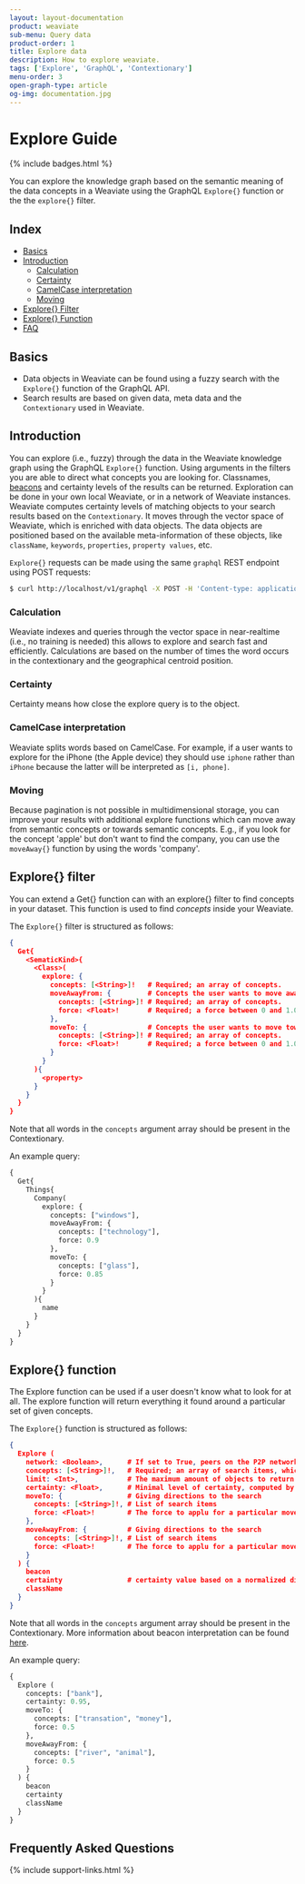 ```yaml
---
layout: layout-documentation
product: weaviate
sub-menu: Query data
product-order: 1
title: Explore data
description: How to explore weaviate.
tags: ['Explore', 'GraphQL', 'Contextionary']
menu-order: 3
open-graph-type: article
og-img: documentation.jpg
---
```


# Explore Guide

{% include badges.html %}

You can explore the knowledge graph based on the semantic meaning of the data concepts in a Weaviate using the GraphQL `Explore{}` function or the the `explore{}` filter.

## Index

- [Basics](#basics)
- [Introduction](#introduction)
  - [Calculation](#calculation)
  - [Certainty](#certainty)
  - [CamelCase interpretation](#camelcase-interpretation)
  - [Moving](#moving)
- [Explore{} Filter](#explore-filter)
- [Explore{} Function](#explore-function)
- [FAQ](#frequently-asked-questions)

## Basics

- Data objects in Weaviate can be found using a fuzzy search with the `Explore{}` function of the GraphQL API.
- Search results are based on given data, meta data and the `Contextionary` used in Weaviate.

## Introduction

You can explore (i.e., fuzzy) through the data in the Weaviate knowledge graph using the GraphQL `Explore{}` function. Using arguments in the filters you are able to direct what concepts you are looking for. Classnames, [beacons](./philosophy.html#basic-terminology) and certainty levels of the results can be returned. Exploration can be done in your own local Weaviate, or in a network of Weaviate instances. Weaviate computes certainty levels of matching objects to your search results based on the `Contextionary`. It moves through the vector space of Weaviate, which is enriched with data objects. The data objects are positioned based on the available meta-information of these objects, like `className`, `keywords`, `properties`, `property values`, etc. 

`Explore{}` requests can be made using the same `graphql` REST endpoint using POST requests:

```bash
$ curl http://localhost/v1/graphql -X POST -H 'Content-type: application/json' -d '{GraphQL query}'
```

### Calculation

Weaviate indexes and queries through the vector space in near-realtime (i.e., no training is needed) this allows to explore and search fast and efficiently. Calculations are based on the number of times the word occurs in the contextionary and the geographical centroid position.

### Certainty

Certainty means how close the explore query is to the object.

### CamelCase interpretation

Weaviate splits words based on CamelCase. For example, if a user wants to explore for the iPhone (the Apple device) they should use `iphone` rather than `iPhone` because the latter will be interpreted as `[i, phone]`.

### Moving

Because pagination is not possible in multidimensional storage, you can improve your results with additional explore functions which can move away from semantic concepts or towards semantic concepts. E.g., if you look for the concept 'apple' but don't want to find the company, you can use the  `moveAway{}` function by using the words 'company'.

## Explore{} filter

You can extend a Get{} function can with an explore{} filter to find concepts in your dataset. This function is used to find _concepts_ inside your Weaviate.

The `Explore{}` filter is structured as follows:

```json
{
  Get{
    <SematicKind>{
      <Class>(
        explore: {
          concepts: [<String>]!   # Required; an array of concepts.
          moveAwayFrom: {         # Concepts the user wants to move away from.
            concepts: [<String>]! # Required; an array of concepts.
            force: <Float>!       # Required; a force between 0 and 1.0 that moves away from the core concept.
          },
          moveTo: {               # Concepts the user wants to move towards.
            concepts: [<String>]! # Required; an array of concepts.
            force: <Float>!       # Required; a force between 0 and 1.0 that moves away from the core concept.
          }
        }
      ){
        <property>
      }
    }
  }
}
```

Note that all words in the `concepts` argument array should be present in the Contextionary.

An example query:

```graphql
{
  Get{
    Things{
      Company(
        explore: {
          concepts: ["windows"],
          moveAwayFrom: {
            concepts: ["technology"],
            force: 0.9
          },
          moveTo: {
            concepts: ["glass"],
            force: 0.85
          }
        }
      ){
        name
      }
    }
  }
}
```

## Explore{} function

The Explore function can be used if a user doesn't know what to look for at all. The explore function will return everything it found around a particular set of given concepts.

The `Explore{}` function is structured as follows:

```json
{
  Explore (
    network: <Boolean>,      # If set to True, peers on the P2P network will be included in the search
    concepts: [<String>]!,   # Required; an array of search items, which should be present in the Contextionary
    limit: <Int>,            # The maximum amount of objects to return
    certainty: <Float>,      # Minimal level of certainty, computed by normalized distance. See [Certainty](#certainty) for more information
    moveTo: {                # Giving directions to the search
      concepts: [<String>]!, # List of search items
      force: <Float>!        # The force to applu for a particular movement. Must be between 0 (no movement) and 1 (largest possible movement).
    },
    moveAwayFrom: {          # Giving directions to the search
      concepts: [<String>]!, # List of search items
      force: <Float>!        # The force to applu for a particular movement. Must be between 0 (no movement) and 1 (largest possible movement).
    }
  ) {
    beacon
    certainty                # certainty value based on a normalized distance calculation
    className
  }
}
```

Note that all words in the `concepts` argument array should be present in the Contextionary. More information about beacon interpretation can be found [here](./philosophy#basic-terminology).

An example query:

```graphql
{
  Explore (
    concepts: ["bank"],
    certainty: 0.95,
    moveTo: {
      concepts: ["transation", "money"],
      force: 0.5
    },
    moveAwayFrom: {
      concepts: ["river", "animal"],
      force: 0.5
    }
  ) {
    beacon
    certainty
    className
  }
}
```

## Frequently Asked Questions

{% include support-links.html %}